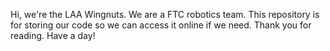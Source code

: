 Hi, we're the LAA Wingnuts. We are a FTC robotics team. This repository is for storing our code so we can access it online if we need. Thank you for reading. Have a day! 
